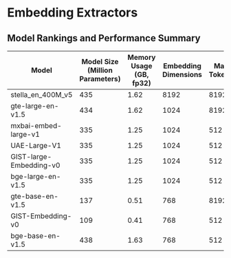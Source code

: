 # Embedding Extractors

## Model Rankings and Performance Summary

| Model                      | Model Size (Million Parameters) | Memory Usage (GB, fp32) | Embedding Dimensions | Max Tokens | Average (56 datasets) | Classification Average (12 datasets) | Clustering Average (11 datasets) | PairClassification Average (3 datasets) | Reranking Average (4 datasets) | Retrieval Average (15 datasets) | STS Average (10 datasets) | Summarization Average (1 dataset) |
|----------------------------|---------------------------------|-------------------------|----------------------|------------|-----------------------|--------------------------------------|-----------------------------------|------------------------------------------|-------------------------------|---------------------------------|----------------------------|-----------------------------------|
| stella_en_400M_v5           | 435                             | 1.62                    | 8192                 | 8192       | 70.11                 | 86.67                                | 56.7                             | 87.74                                    | 60.16                         | 58.97                           | 84.22                      | 31.66                             |
| gte-large-en-v1.5           | 434                             | 1.62                    | 1024                 | 8192       | 65.39                 | 77.75                                | 47.96                            | 84.53                                    | 58.5                          | 57.91                           | 81.43                      | 30.91                             |
| mxbai-embed-large-v1        | 335                             | 1.25                    | 1024                 | 512        | 64.68                 | 75.64                                | 46.71                            | 87.2                                     | 60.11                         | 54.39                           | 85                         | 32.71                             |
| UAE-Large-V1                | 335                             | 1.25                    | 1024                 | 512        | 64.64                 | 75.58                                | 46.73                            | 87.25                                    | 59.88                         | 54.66                           | 84.54                      | 32.03                             |
| GIST-large-Embedding-v0     | 335                             | 1.25                    | 1024                 | 512        | 64.34                 | 76.01                                | 46.55                            | 86.7                                     | 60.05                         | 53.44                           | 84.59                      | 30.96                             |
| bge-large-en-v1.5           | 335                             | 1.25                    | 1024                 | 512        | 64.23                 | 75.97                                | 46.08                            | 87.12                                    | 60.03                         | 54.29                           | 83.11                      | 31.61                             |
| gte-base-en-v1.5            | 137                             | 0.51                    | 768                  | 8192       | 64.11                 | 77.17                                | 46.82                            | 85.33                                    | 57.66                         | 54.09                           | 81.97                      | 31.17                             |
| GIST-Embedding-v0           | 109                             | 0.41                    | 768                  | 512        | 63.71                 | 76.03                                | 46.21                            | 86.32                                    | 59.37                         | 52.31                           | 83.51                      | 30.87                             |
| bge-base-en-v1.5            | 438                             | 1.63                    | 768                  | 512        | 63.56                 | 75.53                                | 45.81                            | 86.55                                    | 58.86                         | 53.25                           | 82.4                       | 31.07                             |
